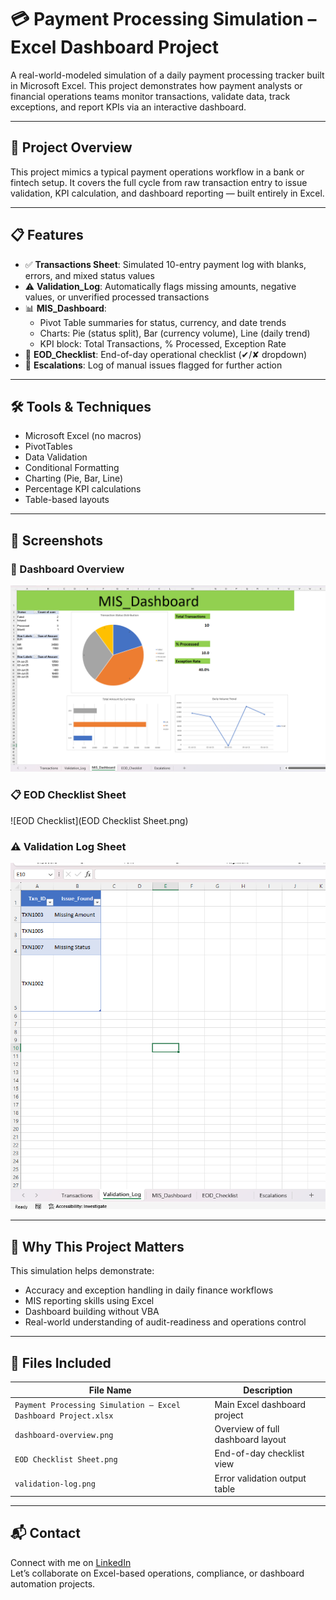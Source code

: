# 💳 Payment Processing Simulation – Excel Dashboard Project

A real-world-modeled simulation of a daily payment processing tracker built in Microsoft Excel. This project demonstrates how payment analysts or financial operations teams monitor transactions, validate data, track exceptions, and report KPIs via an interactive dashboard.

---

## 🧩 Project Overview

This project mimics a typical payment operations workflow in a bank or fintech setup. It covers the full cycle from raw transaction entry to issue validation, KPI calculation, and dashboard reporting — built entirely in Excel.

---

## 📋 Features

- ✅ **Transactions Sheet**: Simulated 10-entry payment log with blanks, errors, and mixed status values  
- ⚠️ **Validation_Log**: Automatically flags missing amounts, negative values, or unverified processed transactions  
- 📊 **MIS_Dashboard**:
  - Pivot Table summaries for status, currency, and date trends  
  - Charts: Pie (status split), Bar (currency volume), Line (daily trend)  
  - KPI block: Total Transactions, % Processed, Exception Rate  
- 📌 **EOD_Checklist**: End-of-day operational checklist (✔/✘ dropdown)  
- 🚨 **Escalations**: Log of manual issues flagged for further action  

---

## 🛠 Tools & Techniques

- Microsoft Excel (no macros)  
- PivotTables  
- Data Validation  
- Conditional Formatting  
- Charting (Pie, Bar, Line)  
- Percentage KPI calculations  
- Table-based layouts  

---

## 📸 Screenshots

### 🧾 Dashboard Overview
![Dashboard Overview](dashboard-overview.png)

### 📋 EOD Checklist Sheet
![EOD Checklist](EOD Checklist Sheet.png)

### ⚠️ Validation Log Sheet
![Validation Log](validation-log.png)

---

## 🎯 Why This Project Matters

This simulation helps demonstrate:
- Accuracy and exception handling in daily finance workflows  
- MIS reporting skills using Excel  
- Dashboard building without VBA  
- Real-world understanding of audit-readiness and operations control  

---

## 📂 Files Included

| File Name                                               | Description                          |
|----------------------------------------------------------|--------------------------------------|
| `Payment Processing Simulation – Excel Dashboard Project.xlsx` | Main Excel dashboard project   |
| `dashboard-overview.png`                                | Overview of full dashboard layout    |
| `EOD Checklist Sheet.png`                               | End-of-day checklist view            |
| `validation-log.png`                                    | Error validation output table        |

---

## 📬 Contact

Connect with me on [LinkedIn](https://www.linkedin.com/in/rajathesh-hm)  
Let’s collaborate on Excel-based operations, compliance, or dashboard automation projects.
